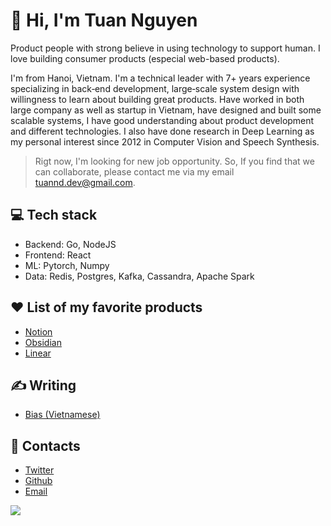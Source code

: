 #  👋 Hi, I'm Tuan Nguyen

Product people with strong believe in using technology to support human. I love building consumer products (especial web-based products). 

I'm from Hanoi, Vietnam. I'm a technical leader with 7+ years experience specializing in back‐end development, large‐scale system design with willingness to learn about building great products. Have worked in both large company as well as startup in Vietnam, have designed and built some scalable systems, I have good understanding about product development and different technologies. I also have done research in Deep Learning as my personal interest since 2012 in Computer Vision and Speech Synthesis. 

> Rigt now, I'm looking for new job opportunity. So, If you find that we can collaborate, please contact me via my email [tuannd.dev@gmail.com](mailto:tuannd.dev@gmail.com). 


## 💻 Tech stack

- Backend: Go, NodeJS
- Frontend: React
- ML: Pytorch, Numpy
- Data: Redis, Postgres, Kafka, Cassandra, Apache Spark

## ❤ List of my favorite products

- [Notion](https://notion.so/)
- [Obsidian](https://obsidian.md/)
- [Linear](https://linear.app/)

## ✍ Writing

* [Bias (Vietnamese)](https://gist.github.com/tuan3w/2bcf1452f864e6de1a47da8e90a9e60f)

## 📝 Contacts

- [Twitter](https://twitter.com/tuan3w)
- [Github](https://github.com/tuan3w)
- [Email](mailto:tuannd.dev@gmail.com)

![](https://komarev.com/ghpvc/?username=tuan3w)
